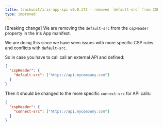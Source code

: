```yaml
---
title: trackunit/iris-app-spi v0.0.172 - removed `default-src` from CSP header
type: improved
---
```


[Breaking change] We are removing the `default-src` from the `cspHeader` property in the Iris App manifest.

We are doing this since we have seen issues with more specific CSP rules and conflicts with `default-src`.

So in case you have to call call an external API and defined:

```json
{
  "cspHeader": {
    "default-src": ["https://api.mycompany.com"]
  }
}
```

Then it should be changed to the more specific `connect-src` for API calls:

```json
{
  "cspHeader": {
    "connect-src": ["https://api.mycompany.com"]
  }
}
```
